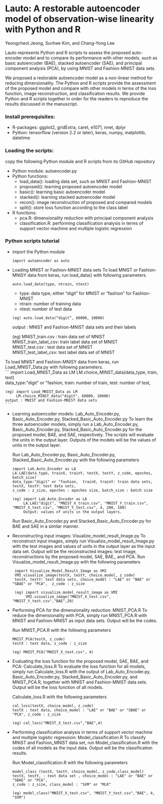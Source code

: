 # Lauto: A restorable autoencoder model of observation-wise linearity with Python and R


Yeongcheol Jeong, Sunhee Kim, and Chang-Yong Lee

Lauto represents Python and R scripts to assess the proposed auto-encoder model and to compare its performance with other models, such as basic autoencoder (BAE), stacked autoencoder (SAE), and principal component analysis (PCA), by using MNIST and Fashion-MNIST data sets.


We proposed a restorable autoencoder model as a non-linear method for reducing dimensionality. The Python and R scripts provide the assessment of the proposed model and compare with other models in terms of the loss function, image reconstruction, and classification results. We provide Python and R scripts together in order for the readers to reproduce the results discussed in the manuscript.

### Install prerequisites:
* R-packages: ggplot2, gridExtra, caret, e1071, nnet, dplyr
* Python: tensorflow (version 2.2 or later), keras, numpy, matplotlib, datetime

### Loading the scripts: 
   copy the following Python module and R scripts from its GitHub repository

* Python module: autoencoder.py
* Python functions: 	
    + load_data(): loading data set, such as MNIST and Fashion-MNIST
    + proposed(): learning proposed autoencoder model
    + basic(): learning basic autoencoder model
    + stacked(): learning stacked autoencoder model
    + recon(): image reconstruction of proposed and compared models
    + split(): store loss function according to the class label
* R functions:
    + pca.R: dimensionality reduction with principal component analysis
    + classification.R: performing classification analysis in terms of support vector machine
                            and multiple logistic regression


### Python scripts tutorial
* import the Python module 
    ```
    import autoencoder as auto
    ```
* Loading MNIST or Fashion-MNIST data sets
To load MNIST or Fashion-MNISY data from keras, run load_data() with following parameters.

    ```
    auto.load_data(type, ntrain, ntest) 
    ```
    + type: data type, either “digit” for MNIST or “fashion” for Fashion-MNIST
    + ntrain: number of training data		
    + ntest: number of test data
    
    ```
    (eg) auto.load_data(“digit”, 60000, 10000)
    ```
    
    output : MNIST and Fashion-MNIST data sets and their labels
    

    (eg) MNIST_train.csv : train data set of MNIST   
         MNIST_train_label_csv:  train label data set of MNIST    
         MNIST_test.csv : test data set of MNIST   
         MNIST_test_label_csv: test label data set of MNIST    


To load MNIST and Fashion-MNISY data from keras, run Load_MNIST_Data.py with following parameters.   
    ```
    import Load_MNIST_Data as LM
    LM.choice_MINST_data(data_type, train, test)  
    data_type:"digit" or "fashion, 	train: number of train, test: number of test,	

    (eg) import Load_MNIST_Data as LM
         LM.choice_MINST_data("digit", 60000, 10000) 
    output : MNIST and Fashion-MNIST data sets
    ```
* Learning autoencoder models: Lab_Auto_Encoder.py, Basic_Auto_Encoder.py, Stacked_Basic_Auto_Encoder.py
To learn the three autoencoder models, simply run a Lab_Auto_Encoder.py, Basic_Auto_Encoder.py, Stacked_Basic_Auto_Encoder.py for the proposed model, BAE, and SAE, respectively. The scripts will evaluate the units in the output layer. Outputs of the models will be the values of units in the output layer.

    Run Lab_Auto_Encoder.py, Basic_Auto_Encoder.py, Stacked_Basic_Auto_Encoder.py with the following parameters
    ```    
    import Lab_Auto_Encoder as LA
    LA.LAE(data_type, trainX, trainY, testX, testY, z_code, epoches, batch_size)
    data_type:"digit" or "fashion, 	trainX, trainY: train data sets, testX, testY: test data sets,     
    z_code : z_size, epoches : epoches size, batch_size : batch size

    (eg) import Lab_Auto_Encoder as LA 
         LA.LAE("digit", "MNIST_X_train.csv", "MNIST_Y_train.csv", "MNIST_X_test.csv", "MNIST_Y_test.csv", 4, 200, 100)
         Output: values of units in the output layers. 
    ```     
    Run Basic_Auto_Encoder.py and Stacked_Basic_Auto_Encoder.py for BAE and SAE in a similar manner.

* Reconstructing input images: Visualize_model_result_Image.py
To reconstruct input images, simply run Visualize_model_result_Image.py with the test images and values of units in the output layer as the input data set. Output will be the reconstructed images: test image, reconstructions by the proposed model, SAE, BAE,, and PCA.
Run Visualize_model_result_Image.py with the following parameters
    ```  
     import Visualize_Model_Result_Image as VMI
     VMI.visualize_image(testX, testY, choice_model, z_code)
     testX, testY: text data sets, choice_model : "LAE" or "BAE" or "SBAE" or "PCA",  z_code : z_size
     
     (eg) import visualize_model_result_image as VMI 
          VMI.visualize_image("MNIST_X_test.csv", "MNIST_Y_test.csv","BAE",20)
    ```   
    
* Performing PCA for the dimensionality reduction: MNIST_PCA.R
To reduce the dimensionality with PCA, simply run MNIST_PCA.R with MNIST and Fashion-MNIST as input data sets. Output will be the codes. 

    Run MNIST_PCA.R with the following parameters
    ```  
    MNIST_PCA(testX, z_code) 
    testX : text data, z_code : z_size
    
    (eg) MNIST_PCA("MNIST_X_test.csv", 4)

     ```  
* Evaluating the loss function for the proposed model, SAE, BAE, and PCA: Calculate_loss.R
To evaluate the loss function for all models, simply run Calculate_loss.R with the output of Lab_Auto_Encoder.py, Basic_Auto_Encoder.py, Stacked_Basic_Auto_Encoder.py, and MNIST_PCA.R, together with MNIST and Fashion-MNIST data sets. Output will be the loss function of all models.

    Calculate_loss.R with the following parameters
    ```  
    cal_loss(testX, choice_model, z_code)
    testX : text data, choice_model : "LAE" or "BAE" or "SBAE" or "PCA", z_code : z_size

    (eg) cal_loss("MNIST_X_test.csv","BAE",4)

     ```  
* Performing classification analysis in terms of support vector machine and multiple logistic regression: Model_classification.R
To classify MNIST and Fashion_MNIST data set, run Model_classification.R with the codes of all models as the input data. Output will be the classification results.

    Run Model_classification.R with the following parameters
    ```  
    model_class (testX, testY, choice_model, z_code,class_model)
    testX, testY, : text data set , choice_model : "LAE" or "BAE" or "SBAE" or "PCA", 
    z_code : z_size, class_model : "SVM" or "MLR"

    (eg) model_class("MNIST_X_test.csv", "MNIST_Y_test.csv","BAE", 4, "SVM")
     ```  
